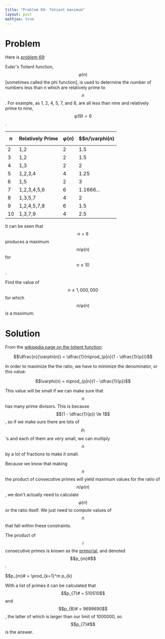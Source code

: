 ```yaml
---
title: "Problem 69: Totient maximum"
layout: post
mathjax: true
---
```


# Problem
Here is [problem 69](https://projecteuler.net/problem=69):

Euler's Totient function, $$\varphi(n)$$ [sometimes called the phi function], is used to determine the number of numbers less than n which are relatively prime to $$n$$. For example, as 1, 2, 4, 5, 7, and 8, are all less than nine and relatively prime to nine, $$\varphi(9)=6$$.

|n  |Relatively Prime|$$\varphi(n)$$|$$n/\varphi(n)|
|---|----------------|--------------|--------------|
|2  |1,2             |2             |1.5           |
|3  |1,2             |2             |1.5           |
|4  |1,3             |2             |2             |
|5  |1,2,3,4         |4             |1.25          |
|6  |1,5             |2             |3             |
|7  |1,2,3,4,5,6     |6             |1.1666...     |
|8  |1,3,5,7         |4             |2             |
|9  |1,2,4,5,7,8     |6             |1.5           |
|10 |1,3,7,9         |4             |2.5           |

It can be seen that $$n=6$$ produces a maximum $$n/\varphi(n)$$ for $$n \leq 10$$.

Find the value of $$n \leq 1,000,000$$ for which $$n/\varphi(n)$$ is a maximum.

# Solution
From the [wikipedia page on the totient function](https://en.wikipedia.org/wiki/Euler%27s_totient_function):

$$\dfrac{n}{\varphi(n)} = \dfrac{1}{n\prod_{p|n}(1 - \dfrac{1}{p})}$$

In order to maximize the the ratio, we have to minimize the denominator, or this value:

$$\varphi(n) = n\prod_{p|n}(1 - \dfrac{1}{p})$$

This value will be small if we can make sure that $$n$$ has many prime divisors.  This is because $$(1 - \dfrac{1}{p}) \le 1$$, so if we make sure there are lots of $$p_{i}$$'s and each of them are very small, we can multiply $$n$$ by a lot of fractions to make it small.

Because we know that making $$n$$ the product of consecutive primes will yield maximum values for the ratio of $$n/\varphi(n)$$, we don't actually need to calculate $$\varphi(n)$$ or the ratio itself.  We just need to compute values of $$n$$ that fall within these constraints.

The product of $$i$$ consecutive primes is known as the [primorial](http://en.wikipedia.org/wiki/Primorial), and denoted $$p_{m}#$$:

$$p_{m}# = \prod_{k=1}^m p_{k}

With a list of primes it can be calculated that $$p_{7}# = 510510$$ and $$p_{8}# = 9699690$$, the latter of which is larger than our limit of 1000000, so $$p_{7}#$$ is the answer.
